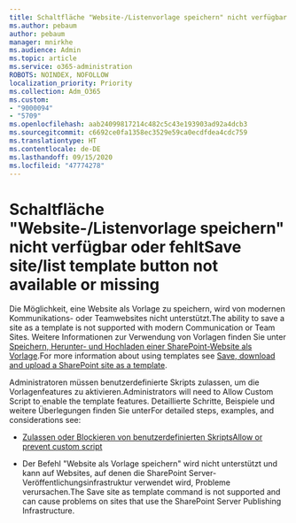 ```yaml
---
title: Schaltfläche "Website-/Listenvorlage speichern" nicht verfügbar oder fehlt
ms.author: pebaum
author: pebaum
manager: mnirkhe
ms.audience: Admin
ms.topic: article
ms.service: o365-administration
ROBOTS: NOINDEX, NOFOLLOW
localization_priority: Priority
ms.collection: Adm_O365
ms.custom:
- "9000094"
- "5709"
ms.openlocfilehash: aab24099817214c482c5c43e193903ad92a4dcb3
ms.sourcegitcommit: c6692ce0fa1358ec3529e59ca0ecdfdea4cdc759
ms.translationtype: HT
ms.contentlocale: de-DE
ms.lasthandoff: 09/15/2020
ms.locfileid: "47774278"
---
```

# <a name="save-sitelist-template-button-not-available-or-missing"></a><span data-ttu-id="c1b4d-102">Schaltfläche "Website-/Listenvorlage speichern" nicht verfügbar oder fehlt</span><span class="sxs-lookup"><span data-stu-id="c1b4d-102">Save site/list template button not available or missing</span></span>

<span data-ttu-id="c1b4d-103">Die Möglichkeit, eine Website als Vorlage zu speichern, wird von modernen Kommunikations- oder Teamwebsites nicht unterstützt.</span><span class="sxs-lookup"><span data-stu-id="c1b4d-103">The ability to save a site as a template is not supported with modern Communication or Team Sites.</span></span> <span data-ttu-id="c1b4d-104">Weitere Informationen zur Verwendung von Vorlagen finden Sie unter [Speichern, Herunter- und Hochladen einer SharePoint-Website als Vorlage](https://docs.microsoft.com/sharepoint/dev/general-development/save-download-and-upload-a-sharepoint-site-as-a-template).</span><span class="sxs-lookup"><span data-stu-id="c1b4d-104">For more information about using templates see [Save, download and upload a SharePoint site as a template](https://docs.microsoft.com/sharepoint/dev/general-development/save-download-and-upload-a-sharepoint-site-as-a-template).</span></span>

<span data-ttu-id="c1b4d-105">Administratoren müssen benutzerdefinierte Skripts zulassen, um die Vorlagenfeatures zu aktivieren.</span><span class="sxs-lookup"><span data-stu-id="c1b4d-105">Administrators will need to Allow Custom Script to enable the template features.</span></span> <span data-ttu-id="c1b4d-106">Detaillierte Schritte, Beispiele und weitere Überlegungen finden Sie unter</span><span class="sxs-lookup"><span data-stu-id="c1b4d-106">For detailed steps, examples, and considerations see:</span></span>

- [<span data-ttu-id="c1b4d-107">Zulassen oder Blockieren von benutzerdefinierten Skripts</span><span class="sxs-lookup"><span data-stu-id="c1b4d-107">Allow or prevent custom script</span></span>](https://docs.microsoft.com/sharepoint/allow-or-prevent-custom-script)

- <span data-ttu-id="c1b4d-108">Der Befehl "Website als Vorlage speichern" wird nicht unterstützt und kann auf Websites, auf denen die SharePoint Server-Veröffentlichungsinfrastruktur verwendet wird, Probleme verursachen.</span><span class="sxs-lookup"><span data-stu-id="c1b4d-108">The Save site as template command is not supported and can cause problems on sites that use the SharePoint Server Publishing Infrastructure.</span></span>


